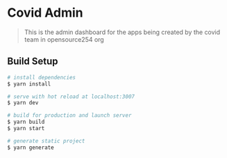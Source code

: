 # Covid Admin

> This is the admin dashboard for the apps being created by the covid team in opensource254 org

## Build Setup

```bash
# install dependencies
$ yarn install

# serve with hot reload at localhost:3007
$ yarn dev

# build for production and launch server
$ yarn build
$ yarn start

# generate static project
$ yarn generate
```

